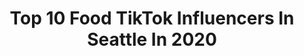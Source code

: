 ---
title: Top 10 Food TikTok Influencers In Seattle In 2020
description: >-
  Find top food TikTok influencers in Seattle in 2020. Most popular hashtags: #food #seattle #quarantinelife #musiclives.
platform: TikTok
profiles:
  - username: "phobacseattle"
    fullname: >-
      phobacseattle
    location: "United States"
    followers: 2832
    engagement: 457
    commentsToLikes: 0.018610
    id: ck99aoa5oiimo0j78iv6xdxi0
    verified: false
    hashtags: "#dinner, #phosoup, #noodlesoup, #junkfood"
  - username: "that1guyginger"
    fullname: >-
      That One Guy Ginger
    location: "United States"
    followers: 6684
    engagement: 722
    commentsToLikes: 0.046270
    id: cka9kzgm1194y0i780mqhun9n
    verified: false
    hashtags: "#daughters, #oneeyedcat, #adore, #justa"
  - username: "rambosthanos"
    fullname: >-
      Thanos
    location: "United States"
    followers: 27735
    engagement: 411
    commentsToLikes: 0.005099
    id: ck83zglvs0kxx0j78rtmgjztr
    verified: false
    hashtags: "#salmankhan, #beautiful, #catclimbing, #avocado"
  - username: "drumcorpskat"
    fullname: >-
      DrumCorpsKat
    location: "United States"
    followers: 6252
    engagement: 1772
    commentsToLikes: 0.038843
    id: ck8w1bcyg1alf0j78l65xwa63
    verified: false
    hashtags: "#got2bhome, #family, #latteart, #stepchicken"
  - username: "angiebudchanin"
    fullname: >-
      angie
    location: "United States"
    followers: 6544
    engagement: 2018
    commentsToLikes: 0.047419
    id: ckal6d96eacrt0i78e5qravmz
    verified: false
    hashtags: "#disneydolewhip, #recipe, #puppy, #motivation"
  - username: "michaelmatti"
    fullname: >-
      Michael Matti
    location: "United States"
    followers: 93836
    engagement: 997
    commentsToLikes: 0.029292
    id: ck80osfx3jqa60j78365cxktv
    verified: false
    hashtags: "#foryou, #kentucky, #pnwwonderland, #slovenija"
  - username: "shelbyrene7"
    fullname: >-
      Shelby René
    location: "United States"
    followers: 30883
    engagement: 1630
    commentsToLikes: 0.013973
    id: ck83zgo4e0lme0j78m5kkq0tq
    verified: false
    hashtags: "#everythingsucks, #phineasandferb, #mercedesjones, #gonnabefriends"
  - username: "chyllz_"
    fullname: >-
      chyllz_
    location: "United States"
    followers: 13291
    engagement: 667
    commentsToLikes: 0.097852
    id: ck83zgka90kia0j78eu01f0im
    verified: false
    hashtags: "#seattle, #mashup, #hungry, #runchallenge"
  - username: "amayzingeatss"
    fullname: >-
      Amayzing
    location: "United States"
    followers: 39120
    engagement: 548
    commentsToLikes: 0.029171
    id: ck7zp8mu2nvkk0j789u4ipvrn
    verified: false
    hashtags: "#hoopsathome, #tacolove, #macncheese, #leavingmybody"
  - username: "itsbadandy1"
    fullname: >-
      BadAndy🥀
    location: "United States"
    followers: 13142
    engagement: 424
    commentsToLikes: 0.020280
    id: ckac3sjojbun10i78uotfk40c
    verified: false
    hashtags: "#styrofoam, #cute, #maine, #stayathome"
---